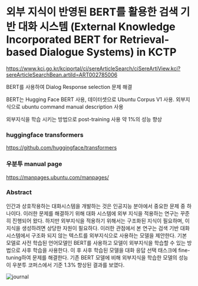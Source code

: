 # 외부 지식이 반영된 BERT를 활용한 검색 기반 대화 시스템 (External Knowledge Incorporated BERT for Retrieval-based Dialogue Systems) in KCTP
https://www.kci.go.kr/kciportal/ci/sereArticleSearch/ciSereArtiView.kci?sereArticleSearchBean.artiId=ART002785006

BERT를 사용하여 Dialog Response selection 문제 해결

BERT는 Hugging Face BERT 사용, 데이터셋으로  Ubuntu Corpus V1 사용. 외부지식으로 ubuntu command manual description 사용

외부지식을 학습 시키는 방법으로 post-training 사용 약 1%의 성능 향상

### huggingface transformers
https://github.com/huggingface/transformers

### 우분투 manual page
https://manpages.ubuntu.com/manpages/

### Abstract
인간과 상호작용하는 대화시스템을 개발하는 것은 인공지능 분야에서 중요한 문제 중 하나이다. 이러한 문제를 해결하기 위해 대화 시스템에 외부 지식을 적용하는 연구는 꾸준히 진행되어 왔다. 하지만 외부지식을 적용하기 위해서는 구조화된 지식이 필요하며, 이 지식을 생성하려면 상당한 자원이 필요하다. 이러한 관점에서 본 연구는 검색 기반 대화 시스템에서 구조화 되지 않는 텍스트를 외부지식으로 사용하는 모델을 제안한다. 기본 모델로 사전 학습된 언어모델인 BERT를 사용하고 모델이 외부지식을 학습할 수 있는 방법으로 사후 학습을 사용한다. 이 후 사후 학습된 모델을 대화 응답 선택 태스크에 fine-tuning하여 문제를 해결한다. 기존 BERT 모델에 비해 외부지식을 학습한 모델의 성능이 우분투 코퍼스에서  기준 1.3% 향상된 결과를 보였다.


![journal](https://user-images.githubusercontent.com/32722198/99933300-fcd70f00-2d9d-11eb-8bbf-8ff0c19011c4.png)
